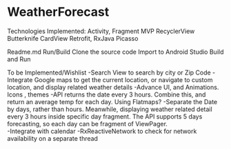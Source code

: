 # WeatherForecast


Technologies Implemented: 
Activity, Fragment
MVP
RecyclerView
Butterknife
CardView
Retrofit, RxJava
Picasso


Readme.md
Run/Build 
Clone the source code
Import to Android Studio
Build and Run


To be Implemented/Wishlist
-Search View to search by city or Zip Code
-Integrate Google maps to get the current location, or navigate to custom location, and display related weather details 
-Advance UI, and Animations. Icons , themes
-API returns the date every 3 hours. Combine this, and return an average temp for each day. Using Flatmaps?
-Separate the Date by days, rather than hours. Meanwhile, displaying weather related detail every 3 hours inside specific day fragment. The API supports 5 days forecasting, so each day can be fragment of ViewPager.   
-Integrate with calendar 
-RxReactiveNetwork to check for network availability on a separate thread

